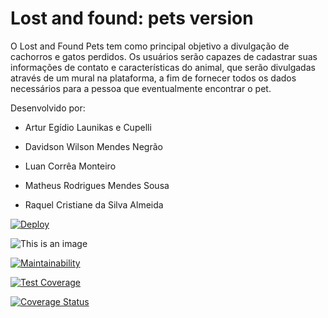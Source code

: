 # Lost and found: pets version

O Lost and Found Pets tem como principal objetivo a divulgação de cachorros e gatos perdidos. Os usuários serão capazes de cadastrar suas informações de contato e características do animal, que serão divulgadas através de um mural na plataforma, a fim de fornecer todos os dados necessários para a pessoa que eventualmente encontrar o pet.

Desenvolvido por:

- Artur Egídio Launikas e Cupelli

- Davidson Wilson Mendes Negrão

- Luan Corrêa Monteiro

- Matheus Rodrigues Mendes Sousa

- Raquel Cristiane da Silva Almeida

[![Deploy](https://www.herokucdn.com/deploy/button.png)](https://lost-and-found-for-pets.herokuapp.com/)

![This is an image](https://github.com/math-sousa/Lost-and-found-pets/actions/workflows/ci.yml/badge.svg)

[![Maintainability](https://api.codeclimate.com/v1/badges/4ac318695d8a3dbca0c1/maintainability)](https://codeclimate.com/github/math-sousa/Lost-and-found-pets/maintainability)

[![Test Coverage](https://api.codeclimate.com/v1/badges/4ac318695d8a3dbca0c1/test_coverage)](https://codeclimate.com/github/math-sousa/Lost-and-found-pets/test_coverage)

[![Coverage Status](https://coveralls.io/repos/github/math-sousa/Lost-and-found-pets/badge.svg?branch=main)](https://coveralls.io/github/math-sousa/Lost-and-found-pets?branch=main)
